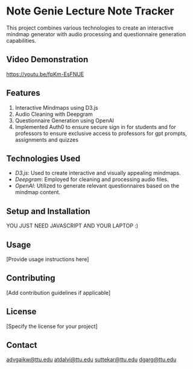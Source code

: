 # Note Genie Lecture Note Tracker

This project combines various technologies to create an interactive mindmap generator with audio processing and questionnaire generation capabilities.

## Video Demonstration

https://youtu.be/fpKm-EsFNUE

## Features

1. Interactive Mindmaps using D3.js
2. Audio Cleaning with Deepgram
3. Questionnaire Generation using OpenAI
4. Implemented Auth0 to ensure secure sign in for students and for professors to ensure exclusive access to professors for gpt prompts, assignments and quizzes

## Technologies Used

- *D3.js*: Used to create interactive and visually appealing mindmaps.
- *Deepgram*: Employed for cleaning and processing audio files.
- *OpenAI*: Utilized to generate relevant questionnaires based on the mindmap content.

## Setup and Installation

YOU JUST NEED JAVASCRIPT AND YOUR LAPTOP :)

## Usage

[Provide usage instructions here]

## Contributing

[Add contribution guidelines if applicable]

## License

[Specify the license for your project]

## Contact

advgaikw@ttu.edu
atdalvi@ttu.edu
suttekar@ttu.edu
dgarg@ttu.edu
